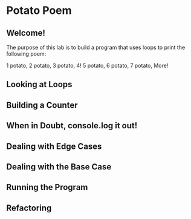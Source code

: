 # Potato Poem

## Welcome!

The purpose of this lab is to build a program that uses loops to print the following poem:

1 potato,
2 potato,
3 potato,
4!
5 potato,
6 potato,
7 potato,
More!

## Looking at Loops

## Building a Counter

## When in Doubt, console.log it out!

## Dealing with Edge Cases

## Dealing with the Base Case

## Running the Program

## Refactoring